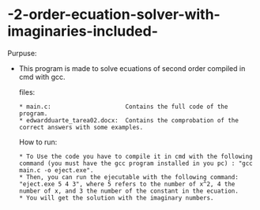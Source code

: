 # -2-order-ecuation-solver-with-imaginaries-included-
Purpuse: 

* This program is made to solve ecuations of second order compiled in cmd with gcc.

   files:
   
      * main.c:                     Contains the full code of the program.
      * edwardduarte_tarea02.docx:  Contains the comprobation of the correct answers with some examples.

   How to run:

      * To Use the code you have to compile it in cmd with the following command (you must have the gcc program installed in you pc) : "gcc main.c -o eject.exe". 
      * Then, you can run the ejecutable with the following command: "eject.exe 5 4 3", where 5 refers to the number of x^2, 4 the number of x, and 3 the number of the constant in the ecuation.
      * You will get the solution with the imaginary numbers.


